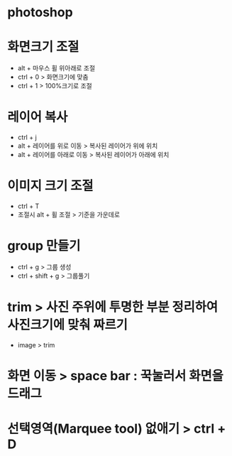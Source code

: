 # photoshop

# 화면크기 조절
- alt + 마우스 휠 위아래로 조절
- ctrl + 0 > 화면크기에 맞춤
- ctrl + 1 > 100%크기로 조절

# 레이어 복사
- ctrl + j
- alt + 레이어를 위로 이동 > 복사된 레이어가 위에 위치
- alt + 레이어를 아래로 이동 > 복사된 레이어가 아래에 위치

# 이미지 크기 조절
- ctrl + T
- 조절시 alt + 휠 조절 > 기준을 가운데로

# group 만들기
- ctrl + g > 그룹 생성
- ctrl + shift + g > 그룹풀기

# trim > 사진 주위에 투명한 부분 정리하여 사진크기에 맞춰 짜르기
- image > trim

# 화면 이동 > space bar : 꾹눌러서 화면을 드래그 

# 선택영역(Marquee tool) 없애기 > ctrl + D
